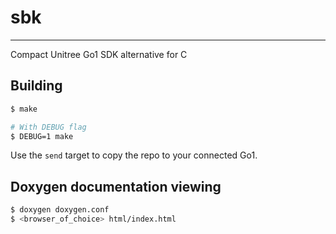 # sbk
---
Compact Unitree Go1 SDK alternative for C

## Building
```bash
$ make

# With DEBUG flag
$ DEBUG=1 make
```

Use the `send` target to copy the repo to your connected Go1.

## Doxygen documentation viewing
```bash
$ doxygen doxygen.conf
$ <browser_of_choice> html/index.html
```
